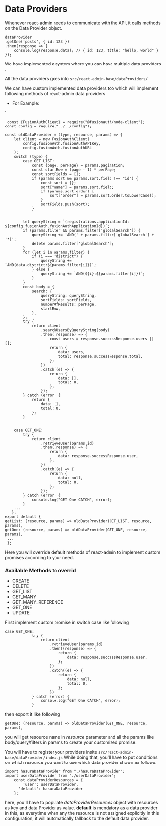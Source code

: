﻿# Data Providers

Whenever react-admin needs to communicate with the API, it calls methods on the Data Provider object.

    dataProvider
    .getOne('posts', { id: 123 })
    .then(response => {
        console.log(response.data); // { id: 123, title: "hello, world" }
    });

We have implemented a system where you can have multiple data providers .

All the data providers goes into `src/react-admin-base/dataProviders/`

We can have custom implemented data providers too which will implement following methods of react-admin data providers

- For Example:

`

     const {FusionAuthClient} = require("@fusionauth/node-client");
    const config = require("../../config");

    const oldDataProvider = (type, resource, params) => {
        let client = new FusionAuthClient(
            config.fusionAuth.fusionAuthAPIKey,
            config.fusionAuth.fusionAuthURL
        );
        switch (type) {
            case GET_LIST:
                const {page, perPage} = params.pagination;
                const startRow = (page - 1) * perPage;
                const sortFields = [];
                if (params.sort && params.sort.field !== "id") {
                    const sort = {};
                    sort["name"] = params.sort.field;
                    if (params.sort.order) {
                        sort["order"] = params.sort.order.toLowerCase();
                    }
                    sortFields.push(sort);
                }


            let queryString = `(registrations.applicationId: ${config.fusionAuth.fusionAuthApplicationId})`;
            if (params.filter && params.filter['globalSearch']) {
                queryString += 'AND(' + params.filter['globalSearch'] + '*)';
                delete params.filter['globalSearch'];
            }
            for (let i in params.filter) {
                if (i === "district") {
                    queryString += `AND(data.district:${params.filter[i]})`;
                } else {
                    queryString += `AND(${i}:${params.filter[i]})`;
                }
            }
            const body = {
                search: {
                    queryString: queryString,
                    sortFields: sortFields,
                    numberOfResults: perPage,
                    startRow,
                },
            };
            try {
                return client
                    .searchUsersByQueryString(body)
                    .then((response) => {
                        const users = response.successResponse.users || [];
                        return {
                            data: users,
                            total: response.successResponse.total,
                        };
                    })
                    .catch((e) => {
                        return {
                            data: [],
                            total: 0,
                        };
                    });
            } catch (error) {
                return {
                    data: [],
                    total: 0,
                };
            }


        case GET_ONE:
            try {
                return client
                    .retrieveUser(params.id)
                    .then((response) => {
                        return {
                            data: response.successResponse.user,
                        };
                    })
                    .catch((e) => {
                        return {
                            data: null,
                            total: 0,
                        };
                    });
            } catch (error) {
                console.log("GET One CATCH", error);
            }
    	...
       };
    export default {
    getList: (resource, params) => oldDataProvider(GET_LIST, resource, params),
    getOne: (resource, params) => oldDataProvider(GET_ONE, resource, params),
     ...
     };

Here you will override default methods of react-admin to implement custom promises according to your need.

### Available Methods to overrid

- CREATE
- DELETE
- GET_LIST
- GET_MANY
- GET_MANY_REFERENCE
- GET_ONE
- UPDATE

First implement custom promise in switch case like following

    case GET_ONE:
                try {
                    return client
                        .retrieveUser(params.id)
                        .then((response) => {
                            return {
                                data: response.successResponse.user,
                            };
                        })
                        .catch((e) => {
                            return {
                                data: null,
                                total: 0,
                            };
                        });
                } catch (error) {
                    console.log("GET One CATCH", error);
                }

then export it like following

    getOne: (resource, params) => oldDataProvider(GET_ONE, resource, params),

you will get resource name in _resource_ parameter and all the params like body/query/filters in params to create your customized promise.

You will have to register your providers insite `src/react-admin-base/dataProvider/index.js`
While doing that, you'll have to put conditions on which resource you want to use which data provider shown as follows.

    import hasuraDataProvider from "./hasuraDataProvider";
    import userDataProvider from "./userDataProvider";
        const dataProviderResources = {
            'user': userDataProvider,
          'default': hasuraDataProvider
        };

here, you'll have to populate _dataProviderResources_ object with resources as key and data Provider as value.
**default** is mendatory as a data provider in this, as everytime when any the resource is not assigned explicitly in this configuration, it will automatically fallback to the default data provider.
